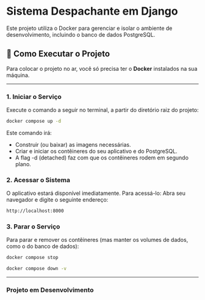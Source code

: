 
# Sistema Despachante em Django

Este projeto utiliza o Docker para gerenciar e isolar o ambiente de desenvolvimento, incluindo o banco de dados PostgreSQL.

## 🚀 Como Executar o Projeto

Para colocar o projeto no ar, você só precisa ter o **Docker** instalados na sua máquina.

---
### 1. Iniciar o Serviço

Execute o comando a seguir no terminal, a partir do diretório raiz do projeto:

```bash
docker compose up -d
```

Este comando irá:
* Construir (ou baixar) as imagens necessárias.
* Criar e iniciar os contêineres do seu aplicativo e do PostgreSQL.
* A flag -d (detached) faz com que os contêineres rodem em segundo plano.

### 2. Acessar o Sistema

O aplicativo estará disponível imediatamente. Para acessá-lo:
Abra seu navegador e digite o seguinte endereço:

```bash
http://localhost:8000
```
### 3. Parar o Serviço
Para parar e remover os contêineres (mas manter os volumes de dados, como o do banco de dados):

```bash
docker compose stop
```
```bash
docker compose down -v
```
---


### Projeto em Desenvolvimento